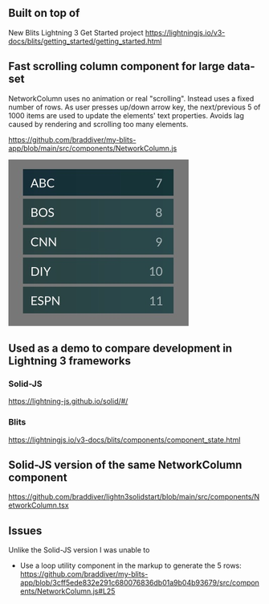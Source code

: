 ## Built on top of

New Blits Lightning 3 Get Started project
https://lightningjs.io/v3-docs/blits/getting_started/getting_started.html

## Fast scrolling column component for large data-set

NetworkColumn uses no animation or real "scrolling". Instead uses a fixed number of rows. As user presses up/down arrow key, the next/previous 5 of 1000 items are used to update the elements' text properties. Avoids lag caused by rendering and scrolling too many elements.

https://github.com/braddiver/my-blits-app/blob/main/src/components/NetworkColumn.js

![NetworkColumn](screenshot.jpg)

## Used as a demo to compare development in Lightning 3 frameworks

### Solid-JS

https://lightning-js.github.io/solid/#/

### Blits

https://lightningjs.io/v3-docs/blits/components/component_state.html

## Solid-JS version of the same NetworkColumn component

https://github.com/braddiver/lightn3solidstart/blob/main/src/components/NetworkColumn.tsx

## Issues

Unlike the Solid-JS version I was unable to

- Use a loop utility component in the markup to generate the 5 rows:
  https://github.com/braddiver/my-blits-app/blob/3cff5ede832e291c680076836db01a9b04b93679/src/components/NetworkColumn.js#L25
